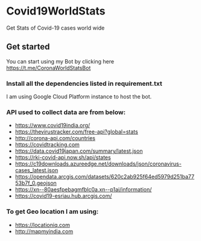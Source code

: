 # Covid19WorldStats
Get Stats of Covid-19 cases world wide

## Get started
You can start using my Bot by clicking here 
https://t.me/CoronaWorldStatsBot

### Install all the dependencies listed in requirement.txt

I am using Google Cloud Platform instance to host the bot.

### API used to collect data are from below:

- https://www.covid19india.org/
- https://thevirustracker.com/free-api?global=stats
- http://corona-api.com/countries
- https://covidtracking.com
- https://data.covid19japan.com/summary/latest.json
- https://rki-covid-api.now.sh/api/states
- https://c19downloads.azureedge.net/downloads/json/coronavirus-cases_latest.json
- https://opendata.arcgis.com/datasets/620c2ab925f64ed5979d251ba7753b7f_0.geojson
- https://xn--80aesfpebagmfblc0a.xn--p1ai/information/
- https://covid19-esriau.hub.arcgis.com/

### To get Geo location I am using: 

- https://locationiq.com
- http://mapmyindia.com

